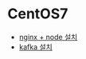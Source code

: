 # CentOS7

* [nginx + node 설치](https://github.com/Syrup2525/Development-Environment/blob/main/CentOS7/nginx-nodejs.md)
* [kafka 설치](https://github.com/Syrup2525/Development-Environment/blob/main/CentOS7/kafka.md)